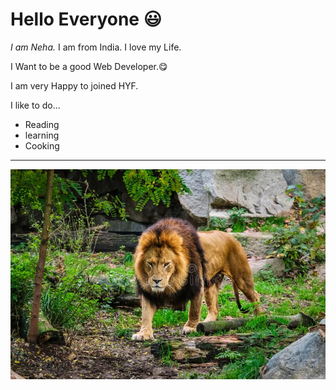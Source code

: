 # Hello Everyone 😃

_I am Neha._ I am from India. I love my Life.

I Want to be a good Web Developer.😋

I am very Happy to joined HYF.

I like to do...

- Reading
- learning
- Cooking

---

![lion in a jungle](img/lion.jpg)
